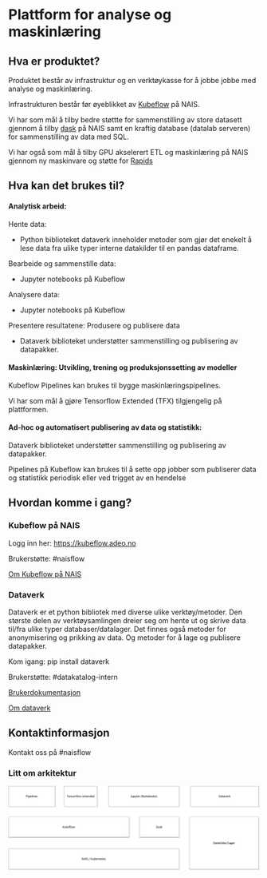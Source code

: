 # Plattform for analyse og maskinlæring



## Hva er produktet?

Produktet består av infrastruktur og en verktøykasse for å jobbe jobbe med analyse og maskinlæring.

Infrastrukturen består før øyeblikket av [Kubeflow](https://www.kubeflow.org) på NAIS.

Vi har som mål å tilby bedre støttte for sammenstilling av store datasett gjennom å tilby [dask](https://dask.org) på NAIS samt en kraftig database (datalab serveren) for sammenstilling av data med SQL.

Vi har også som mål å tilby GPU akselerert ETL og maskinlæring på NAIS gjennom ny maskinvare og støtte for [Rapids](https://developer.nvidia.com/rapids)


## Hva kan det brukes til?

#### Analytisk arbeid: 

Hente data: 

- Python biblioteket dataverk inneholder metoder som gjør det enekelt å lese data fra ulike typer interne datakilder til en pandas dataframe.  

Bearbeide og sammenstille data: 

- Jupyter notebooks på Kubeflow 

Analysere data: 

- Jupyter notebooks på Kubeflow  

Presentere resultatene: Produsere og publisere data

- Dataverk biblioteket understøtter sammenstilling og publisering av datapakker.

#### Maskinlæring: Utvikling, trening og produksjonssetting av modeller

Kubeflow Pipelines kan brukes til bygge maskinlæringspipelines.

Vi har som mål å gjøre Tensorflow Extended (TFX) tilgjengelig på plattformen.

#### Ad-hoc og automatisert publisering av data og statistikk:

Dataverk biblioteket understøtter sammenstilling og publisering av datapakker.

Pipelines på Kubeflow kan brukes til å sette opp jobber som publiserer data og statistikk periodisk eller ved trigget av en hendelse


## Hvordan komme i gang?

### Kubeflow på NAIS

Logg inn her: https://kubeflow.adeo.no

Brukerstøtte: #naisflow

[Om Kubeflow på NAIS](kubeflow/README.md)

### Dataverk

Dataverk er et python bibliotek med diverse ulike verktøy/metoder. Den største delen av verktøysamlingen dreier seg om hente ut og skrive data til/fra ulike typer databaser/datalager. Det finnes også metoder for anonymisering og prikking av data. Og metoder for å lage og publisere datapakker.

Kom igang: pip install dataverk

Brukerstøtte: #datakatalog-intern

[Brukerdokumentasjon](https://dataverk.readthedocs.io/en/latest)

[Om dataverk](dataverk/README.md)


## Kontaktinformasjon

Kontakt oss på  #naisflow


### Litt om arkitektur

![Hovedkomponenter](Analyseplattform.png)





